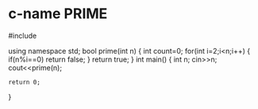 # c-name PRIME
#include <iostream>

using namespace std;
bool prime(int n)
{
    int count=0;
    for(int i=2;i<n;i++)
    {
        if(n%i==0)
            return false;
    }
    return true;
}
int main()
{
    int n;
    cin>>n;
    cout<<prime(n);

    return 0;
}

